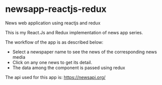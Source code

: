 # newsapp-reactjs-redux
News web application using reactjs and redux

This is my React.Js and Redux implementation of news app series. 

The workflow of the app is as described below:

 - Select a newspaper name to see the news of the corresponding news media
 - Click on any one news to get its detail. 
 - The data among the component is passed using redux

 
The api used for this app is: https://newsapi.org/
